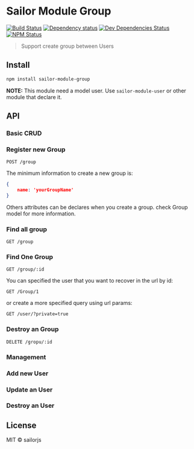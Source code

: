 # Sailor Module Group

[![Build Status](http://img.shields.io/travis/sailorjs/sailor-module-group/master.svg?style=flat)](https://travis-ci.org/sailorjs/sailor-module-group)
[![Dependency status](http://img.shields.io/david/sailorjs/sailor-module-group.svg?style=flat)](https://david-dm.org/sailorjs/sailor-module-group)
[![Dev Dependencies Status](http://img.shields.io/david/dev/sailorjs/sailor-module-group.svg?style=flat)](https://david-dm.org/sailorjs/sailor-module-group#info=devDependencies)
[![NPM Status](http://img.shields.io/npm/dm/sailor-module-group.svg?style=flat)](https://www.npmjs.org/package/sailor-module-group)

> Support create group between Users

## Install

```bash
npm install sailor-module-group
```

**NOTE:** This module need a model user. Use `sailor-module-user` or other module that declare it.

## API

### Basic CRUD

### Register new Group

```
POST /group
```

The minimum information to create a new group is:

```json
{
	name: 'yourGroupName'
}
```

Others attributes can be declares when you create a group. check Group model for more information.

### Find all group

```
GET /group
```

### Find One Group

```
GET /group/:id
```

You can specified the user that you want to recover in the url by id:

```
GET /Group/1
```

or create a more specified query using url params:

```
GET /user/?private=true
```

### Destroy an Group

```
DELETE /gropu/:id
```

### Management

### Add new User

### Update an User

### Destroy an User

## License

MIT © sailorjs


